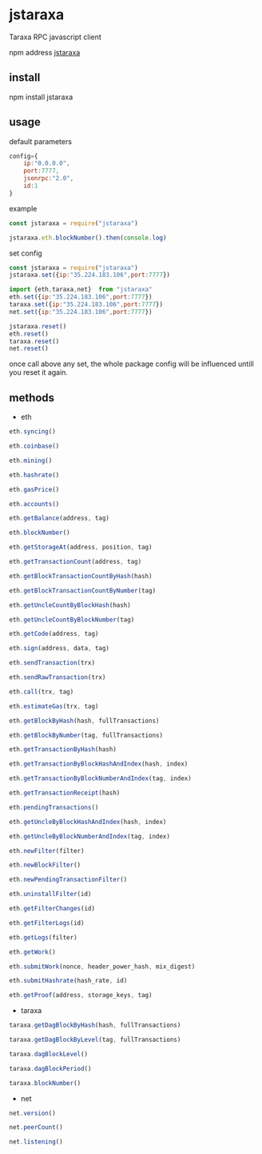# jstaraxa
Taraxa RPC javascript client

npm address [jstaraxa](https://www.npmjs.com/package/jstaraxa)

## install
npm install jstaraxa

## usage
default parameters
``` js
config={
    ip:"0.0.0.0",
    port:7777,
    jsonrpc:"2.0",
    id:1
}
```
example
``` js
const jstaraxa = require("jstaraxa")

jstaraxa.eth.blockNumber().then(console.log)

```
set config
``` js
const jstaraxa = require("jstaraxa")
jstaraxa.set({ip:"35.224.183.106",port:7777})

import {eth,taraxa,net}  from "jstaraxa"
eth.set({ip:"35.224.183.106",port:7777})
taraxa.set({ip:"35.224.183.106",port:7777})
net.set({ip:"35.224.183.106",port:7777})

jstaraxa.reset()
eth.reset()
taraxa.reset()
net.reset()

```
once call above any set, the whole package config will be influenced untill you reset it again.

## methods
- eth
``` js
eth.syncing()

eth.coinbase()

eth.mining()

eth.hashrate()

eth.gasPrice()

eth.accounts()

eth.getBalance(address, tag)

eth.blockNumber()

eth.getStorageAt(address, position, tag)

eth.getTransactionCount(address, tag)

eth.getBlockTransactionCountByHash(hash)

eth.getBlockTransactionCountByNumber(tag)

eth.getUncleCountByBlockHash(hash)

eth.getUncleCountByBlockNumber(tag)

eth.getCode(address, tag)

eth.sign(address, data, tag)

eth.sendTransaction(trx)

eth.sendRawTransaction(trx)

eth.call(trx, tag)

eth.estimateGas(trx, tag)

eth.getBlockByHash(hash, fullTransactions)

eth.getBlockByNumber(tag, fullTransactions)

eth.getTransactionByHash(hash)

eth.getTransactionByBlockHashAndIndex(hash, index)

eth.getTransactionByBlockNumberAndIndex(tag, index)

eth.getTransactionReceipt(hash)

eth.pendingTransactions()

eth.getUncleByBlockHashAndIndex(hash, index)

eth.getUncleByBlockNumberAndIndex(tag, index)

eth.newFilter(filter)

eth.newBlockFilter()

eth.newPendingTransactionFilter()

eth.uninstallFilter(id)

eth.getFilterChanges(id)

eth.getFilterLogs(id)

eth.getLogs(filter)

eth.getWork()

eth.submitWork(nonce, header_power_hash, mix_digest)

eth.submitHashrate(hash_rate, id)

eth.getProof(address, storage_keys, tag)
```

- taraxa
``` js
taraxa.getDagBlockByHash(hash, fullTransactions)

taraxa.getDagBlockByLevel(tag, fullTransactions)

taraxa.dagBlockLevel()

taraxa.dagBlockPeriod()

taraxa.blockNumber()
```

- net
``` js
net.version()

net.peerCount()

net.listening()
```